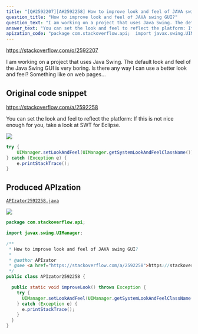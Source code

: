```yaml
---
title: "[Q#2592207][A#2592258] How to improve look and feel of JAVA swing GUI?"
question_title: "How to improve look and feel of JAVA swing GUI?"
question_text: "I am working on a project that uses Java Swing. The default look and feel of the Java Swing GUI is very boring. Is there any way I can use a better look and feel? Something like on web pages..."
answer_text: "You can set the look and feel to reflect the platform: If this is not nice enough for you, take a look at SWT for Eclipse."
apization_code: "package com.stackoverflow.api;  import javax.swing.UIManager;  /**  * How to improve look and feel of JAVA swing GUI?  *  * @author APIzator  * @see <a href=\"https://stackoverflow.com/a/2592258\">https://stackoverflow.com/a/2592258</a>  */ public class APIzator2592258 {    public static void improveLook() throws Exception {     try {       UIManager.setLookAndFeel(UIManager.getSystemLookAndFeelClassName());     } catch (Exception e) {       e.printStackTrace();     }   } }"
---
```


https://stackoverflow.com/q/2592207

I am working on a project that uses Java Swing. The default look and feel of the Java Swing GUI is very boring. Is there any way I can use a better look and feel? Something like on web pages...



## Original code snippet

https://stackoverflow.com/a/2592258

You can set the look and feel to reflect the platform:
If this is not nice enough for you, take a look at SWT for Eclipse.

<div class="code-logo"><img src="/stackoverflow.png" /></div>

```java
try { 
    UIManager.setLookAndFeel(UIManager.getSystemLookAndFeelClassName());
} catch (Exception e) {
    e.printStackTrace();
}
```

## Produced APIzation

[`APIzator2592258.java`](https://github.com/pasqualesalza/apization-temp-data/raw/master/search/APIzator2592258.java)

<div class="code-logo"><img src="/apizator.png" /></div>

```java
package com.stackoverflow.api;

import javax.swing.UIManager;

/**
 * How to improve look and feel of JAVA swing GUI?
 *
 * @author APIzator
 * @see <a href="https://stackoverflow.com/a/2592258">https://stackoverflow.com/a/2592258</a>
 */
public class APIzator2592258 {

  public static void improveLook() throws Exception {
    try {
      UIManager.setLookAndFeel(UIManager.getSystemLookAndFeelClassName());
    } catch (Exception e) {
      e.printStackTrace();
    }
  }
}

```